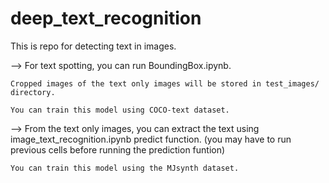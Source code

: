 # deep_text_recognition
This is repo for detecting text in images.

--> For text spotting, you can run BoundingBox.ipynb. 

    Cropped images of the text only images will be stored in test_images/ directory.
    
    You can train this model using COCO-text dataset.
    
--> From the text only images, you can extract the text using image_text_recognition.ipynb predict function. (you may have to run previous cells before running the prediction funtion)

    You can train this model using the MJsynth dataset.
